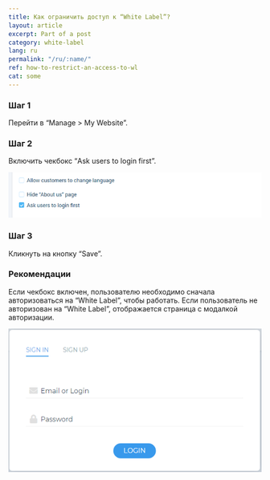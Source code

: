 ```yaml
---
title: Как ограничить доступ к “White Label”?
layout: article
excerpt: Part of a post
category: white-label
lang: ru
permalink: "/ru/:name/"
ref: how-to-restrict-an-access-to-wl
cat: some
---
```


### **Шаг 1**

Перейти в “Manage > My Website”.

### **Шаг 2**

Включить чекбокс “Ask users to login first”.

![How_to_restrict_an_access_wl1](/assets/images/how_to_restrict_an_access_wl1.png)

### **Шаг 3**

Кликнуть на кнопку “Save”.

### **Рекомендации**

Если чекбокс включен, пользователю необходимо сначала авторизоваться на “White Label”, чтобы работать. Если пользователь не авторизован на “White Label”, отображается страница с модалкой авторизации.

![How_to_restrict_an_access_wl2](/assets/images/how_to_restrict_an_access_wl2.png)
